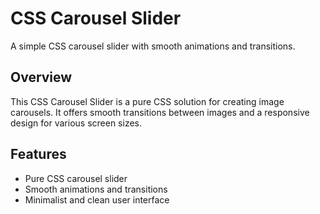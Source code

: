 # CSS Carousel Slider

A simple CSS carousel slider with smooth animations and transitions.

## Overview

This CSS Carousel Slider is a pure CSS solution for creating image carousels. It offers smooth transitions between images and a responsive design for various screen sizes.

## Features

- Pure CSS carousel slider
- Smooth animations and transitions
- Minimalist and clean user interface


